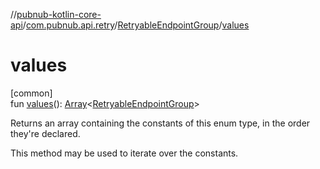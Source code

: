 //[pubnub-kotlin-core-api](../../../index.md)/[com.pubnub.api.retry](../index.md)/[RetryableEndpointGroup](index.md)/[values](values.md)

# values

[common]\
fun [values](values.md)(): [Array](https://kotlinlang.org/api/core/kotlin-stdlib/kotlin/-array/index.html)&lt;[RetryableEndpointGroup](index.md)&gt;

Returns an array containing the constants of this enum type, in the order they're declared.

This method may be used to iterate over the constants.
